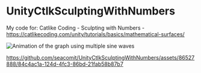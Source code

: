 # UnityCtlkSculptingWithNumbers
My code for: Catlike Coding - Sculpting with Numbers - https://catlikecoding.com/unity/tutorials/basics/mathematical-surfaces/

![Animation of the graph using multiple sine waves](https://github.com/seacomit/UnityCtlkSculptingWithNumbers/blob/main/Assets/multi_wave_before_square_grid.gif?raw=true)

https://github.com/seacomit/UnityCtlkSculptingWithNumbers/assets/86527888/84c4ac1a-124d-4fc3-86bd-21fab58b87b7

